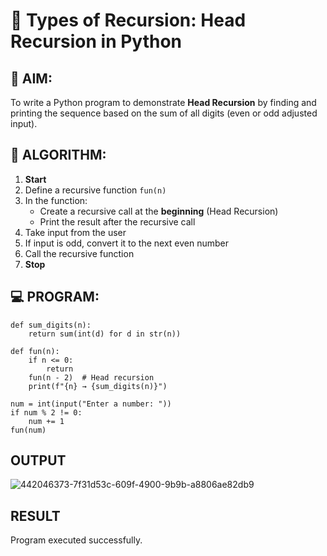 # 🔁 Types of Recursion: Head Recursion in Python

## 🎯 AIM:
To write a Python program to demonstrate **Head Recursion** by finding and printing the sequence based on the sum of all digits (even or odd adjusted input).

## 🧠 ALGORITHM:

1. **Start**
2. Define a recursive function `fun(n)`
3. In the function:
   - Create a recursive call at the **beginning** (Head Recursion)
   - Print the result after the recursive call
4. Take input from the user
5. If input is odd, convert it to the next even number
6. Call the recursive function
7. **Stop**

## 💻 PROGRAM:
```
def sum_digits(n):
    return sum(int(d) for d in str(n))

def fun(n):
    if n <= 0:
        return
    fun(n - 2)  # Head recursion
    print(f"{n} → {sum_digits(n)}")

num = int(input("Enter a number: "))
if num % 2 != 0:
    num += 1
fun(num)

```
## OUTPUT
![442046373-7f31d53c-609f-4900-9b9b-a8806ae82db9](https://github.com/user-attachments/assets/a8dbe324-8d08-498f-a70d-03005b7f85f8)

## RESULT
Program executed successfully.
